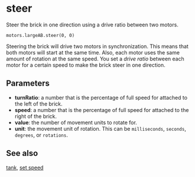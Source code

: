 # steer

Steer the brick in one direction using a drive ratio between two motors.

```sig
motors.largeAB.steer(0, 0)
```

Steering the brick will drive two motors in synchronization. This means that both motors will start at the same time. Also, each motor uses the same amount of rotation at the same speed. You set a _drive ratio_ between each motor for a certain speed to make the brick steer in one direction.

## Parameters

* **turnRatio**: a number that is the percentage of full speed for attached to the left of the brick.
* **speed**: a number that is the percentage of full speed for attached to the right of the brick.
* **value**: the number of movement units to rotate for.
* **unit**: the movement unit of rotation. This can be `milliseconds`, `seconds`, `degrees`, or `rotations`.

## See also

[tank](/reference/motors/synced/steer), [set speed](/reference/motors/motor/set-speed)